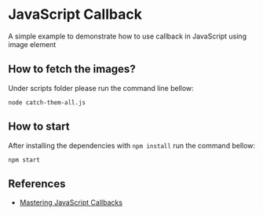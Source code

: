 # JavaScript Callback

A simple example to demonstrate how to use callback in JavaScript using image element

## How to fetch the images?

Under scripts folder please run the command line bellow:

```node catch-them-all.js```

## How to start

After installing the dependencies with ```npm install``` run the command bellow:

```npm start```

## References

- [Mastering JavaScript Callbacks](https://www.youtube.com/watch?v=qN0dkXj7jc0)
